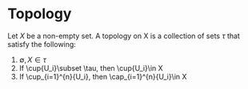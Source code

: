 
# Topology

Let $X$ be a non-empty set. A topology on X is a collection of sets $\tau$ that satisfy the following:
1. $\emptyset , X \in \tau$
2. If \cup{U_i}\subset \tau, then \cup{U_i}\in X
3. If \cup_{i=1}^{n}{U_i}, then \cap_{i=1}^{n}{U_i}\in X

